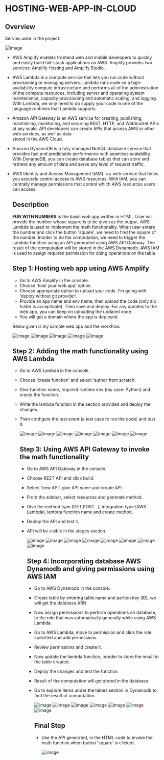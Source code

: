 # HOSTING-WEB-APP-IN-CLOUD

## Overview
Servies used in the project: 

![image](https://github.com/AthullyaR/HOSTING-WEB-APP-IN-CLOUD/assets/78737460/ec90bb5e-0ac7-422b-a147-598b965f2cc4)

- AWS Amplify enables frontend web and mobile developers to quickly and easily build full-stack applications on AWS. Amplify provides two services: Amplify Hosting and Amplify Studio.
- AWS Lambda is a compute service that lets you run code without provisioning or managing servers. Lambda runs code on a high-availability compute infrastructure and performs all of the administration of the compute resources, including      server and operating system maintenance, capacity provisioning and automatic scaling, and logging. With Lambda, we only need to do supply your code in one of the language runtimes that Lambda supports.
- Amazon API Gateway is an AWS service for creating, publishing, maintaining, monitoring, and securing REST, HTTP, and WebSocket APIs at any scale. API developers can create APIs that access AWS or other web services, as well as data       
  stored in the AWS Cloud.
- Amazon DynamoDB is a fully managed NoSQL database service that provides fast and predictable performance with seamless scalability. With DynamoDB, you can create database tables that can store and retrieve any amount of data and serve 
  any level of request traffic.
- AWS Identity and Access Management (IAM) is a web service that helps you securely control access to AWS resources. With IAM, you can centrally manage permissions that control which AWS resources users can access.

  ## Description
  **FUN WITH NUMBERS** is the basic web app written in HTML. User will provide the number whose square is to be given as the output. AWS Lambda is used to implement the math functionality.
  When user enters the number and click the button 'square', we need to find the square of the number. Inorder to do the computation, we need to trigger the Lambda function using an API 
  generated using AWS API Gateway. The result of the computation will be stored in the AWS Dynamodb. AWS IAM is used to assign required permission for doing operations on the table.

  ## Step 1: Hosting web app using AWS Amplify
  - Go to AWS Amplify in the console.
  - Choose 'host your web app' option.
  - Choose appropriate option to upload your code. I'm going with 'deploy without git provider'.
  - Provide an app name and env name, then upload the code (only zip folder is accepltable). Then save and deploy. For any updates to the web app, you can keep on uploading the updated code.
  - You will get a domain where the app is deployed.
 
  Below given is my sample web app and the workflow.
  
  ![image](https://github.com/AthullyaR/HOSTING-WEB-APP-IN-CLOUD/assets/78737460/0cd8637c-49b3-4e87-9e1d-cadef59cb5c3)
  ![image](https://github.com/AthullyaR/HOSTING-WEB-APP-IN-CLOUD/assets/78737460/7b9a49ca-1449-414d-a436-e963100b2b0d)
  ![image](https://github.com/AthullyaR/HOSTING-WEB-APP-IN-CLOUD/assets/78737460/824ea72e-911b-488b-b8a6-1181fc7055e5)
  ![image](https://github.com/AthullyaR/HOSTING-WEB-APP-IN-CLOUD/assets/78737460/324bff3b-31d5-496c-aa64-b9dc848547c8)
  ![image](https://github.com/AthullyaR/HOSTING-WEB-APP-IN-CLOUD/assets/78737460/fc29362b-a561-40ec-a8f1-3faf86a37a8a)

  ## Step 2: Adding the math functionality using AWS Lambda
  - Go to AWS Lambda in the console.
  - Choose 'create function' and select 'author from scratch'.
  - Give function name, required runtime env (my case: Python) and create the function.
  - Write the lambda function in the section provided and deploy the changes.
  - Then configure the test event (a test case to run the code) and test it.
 
    ![image](https://github.com/AthullyaR/HOSTING-WEB-APP-IN-CLOUD/assets/78737460/af8c2261-deaa-4666-bdfd-6d1bf36d710c)
    ![image](https://github.com/AthullyaR/HOSTING-WEB-APP-IN-CLOUD/assets/78737460/ec9a35ad-95fc-401d-9546-be5c5fd10b2c)
    ![image](https://github.com/AthullyaR/HOSTING-WEB-APP-IN-CLOUD/assets/78737460/50bfd2c2-ad0e-4c16-8366-dd8a9ad588c4)
    ![image](https://github.com/AthullyaR/HOSTING-WEB-APP-IN-CLOUD/assets/78737460/3e62655c-d793-45f8-803c-821ae8d0c65f)
    ![image](https://github.com/AthullyaR/HOSTING-WEB-APP-IN-CLOUD/assets/78737460/c61f7e3d-943d-43ec-ab2f-c0366e02d1e9)
    ![image](https://github.com/AthullyaR/HOSTING-WEB-APP-IN-CLOUD/assets/78737460/e2bc1f9a-6f2b-40a9-9eff-69604a9a89b2)
    ![image](https://github.com/AthullyaR/HOSTING-WEB-APP-IN-CLOUD/assets/78737460/90215bbc-4b2c-4de7-9c86-00d9dd3d1dbe)

    ## Step 3: Using AWS API Gateway to invoke the math functionality
    - Go to AWS API Gateway in the console.
    - Choose REST API and click build.
    - Select 'new API', give API name and create API.
    - From the sidebar, select resources and generate method.
    - Give the method type (GET,POST...), integration type (AWS Lambda), lambda function name and create method.
    - Deploy the API and test it.
    - API will be visible in the stages section.
   
      ![image](https://github.com/AthullyaR/HOSTING-WEB-APP-IN-CLOUD/assets/78737460/d8cfe3d8-3875-4cb4-bc15-5bf62b6ab461)
      ![image](https://github.com/AthullyaR/HOSTING-WEB-APP-IN-CLOUD/assets/78737460/a1f6ee44-2350-48e6-9203-116ced2cf235)
      ![image](https://github.com/AthullyaR/HOSTING-WEB-APP-IN-CLOUD/assets/78737460/13883bbb-914a-4c54-9d9a-7868de687e40)
      ![image](https://github.com/AthullyaR/HOSTING-WEB-APP-IN-CLOUD/assets/78737460/6177e531-58fe-482d-8936-44a07f483f04)
      ![image](https://github.com/AthullyaR/HOSTING-WEB-APP-IN-CLOUD/assets/78737460/ae0c7d61-e08a-440c-bd5e-681e6b7ecc84)
      ![image](https://github.com/AthullyaR/HOSTING-WEB-APP-IN-CLOUD/assets/78737460/8b2cb4bf-821b-4e29-9c51-c200e6bc6d78)
      ![image](https://github.com/AthullyaR/HOSTING-WEB-APP-IN-CLOUD/assets/78737460/68f840a8-62d6-4be5-ade9-402b3e0a4de6)
      ![image](https://github.com/AthullyaR/HOSTING-WEB-APP-IN-CLOUD/assets/78737460/52dd05f9-bace-443e-aea1-37767dbd1056)

      ## Step 4: Incorporating database AWS Dynamodb and giving permissions using AWS IAM
      - Go to AWS Dynamodb in the console.
      - Create table by entering table name and partion key (ID), we will get the database ARN.
      - Now assign permissions to perform operations on database, to the role that was automatically generally while using AWS Lambda.
      - Go to AWS Lambda, move to permission and click the role specified and add permissions.
      - Review permissions and create it.
      - Now update the lambda function, inorder to store the result in the table created.
      - Deploy the changes and test the function.
      - Result of the computation will get stored in the database.
      - Go to explore items under the tables section in Dynamodb to find the result of computation.
     
        ![image](https://github.com/AthullyaR/HOSTING-WEB-APP-IN-CLOUD/assets/78737460/3853587b-fee9-48e9-9428-5f807dde01ec)
        ![image](https://github.com/AthullyaR/HOSTING-WEB-APP-IN-CLOUD/assets/78737460/51988a0c-7280-43ae-b0f2-f02d93b68996)
        ![image](https://github.com/AthullyaR/HOSTING-WEB-APP-IN-CLOUD/assets/78737460/967ef418-f14e-4fdd-8b74-e92c89dfff08)
        ![image](https://github.com/AthullyaR/HOSTING-WEB-APP-IN-CLOUD/assets/78737460/1c281ab2-7ea4-4781-a67a-3c987a3a77d4)
        ![image](https://github.com/AthullyaR/HOSTING-WEB-APP-IN-CLOUD/assets/78737460/8e216254-8ebb-4147-821b-bba39f3cbbdb)
        ![image](https://github.com/AthullyaR/HOSTING-WEB-APP-IN-CLOUD/assets/78737460/b9cb1fe2-de4a-4ac3-bd82-876350b2cbde)
        ![image](https://github.com/AthullyaR/HOSTING-WEB-APP-IN-CLOUD/assets/78737460/c9385afa-e0d6-437f-9632-7e49cf03bf7f)
     
        ## Final Step
        - Use the API generated, in the HTML code to invoke the math function when button 'square' is clicked.

          ![image](https://github.com/AthullyaR/HOSTING-WEB-APP-IN-CLOUD/assets/78737460/7544c243-3b73-4f32-8d8b-5907c349faa8)

       
      
     
      
        




















  

  

  
  
